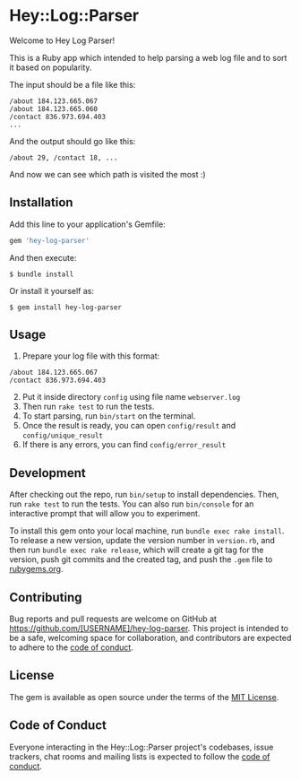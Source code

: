 # Hey::Log::Parser

Welcome to Hey Log Parser!

This is a Ruby app which intended to help parsing a web log file and to sort it based on popularity.

The input should be a file like this:
```
/about 184.123.665.067
/about 184.123.665.060
/contact 836.973.694.403
...
```

And the output should go like this:
```
/about 29, /contact 18, ...
```

And now we can see which path is visited the most :)

## Installation

Add this line to your application's Gemfile:

```ruby
gem 'hey-log-parser'
```

And then execute:

    $ bundle install

Or install it yourself as:

    $ gem install hey-log-parser

## Usage

1. Prepare your log file with this format:
```
/about 184.123.665.067
/contact 836.973.694.403
```
2. Put it inside directory `config` using file name `webserver.log`
3. Then run `rake test` to run the tests.
4. To start parsing, run `bin/start` on the terminal.
5. Once the result is ready, you can open `config/result` and `config/unique_result`
6. If there is any errors, you can find `config/error_result` 

## Development

After checking out the repo, run `bin/setup` to install dependencies. Then, run `rake test` to run the tests. You can also run `bin/console` for an interactive prompt that will allow you to experiment.

To install this gem onto your local machine, run `bundle exec rake install`. To release a new version, update the version number in `version.rb`, and then run `bundle exec rake release`, which will create a git tag for the version, push git commits and the created tag, and push the `.gem` file to [rubygems.org](https://rubygems.org).

## Contributing

Bug reports and pull requests are welcome on GitHub at https://github.com/[USERNAME]/hey-log-parser. This project is intended to be a safe, welcoming space for collaboration, and contributors are expected to adhere to the [code of conduct](https://github.com/[USERNAME]/hey-log-parser/blob/master/CODE_OF_CONDUCT.md).

## License

The gem is available as open source under the terms of the [MIT License](https://opensource.org/licenses/MIT).

## Code of Conduct

Everyone interacting in the Hey::Log::Parser project's codebases, issue trackers, chat rooms and mailing lists is expected to follow the [code of conduct](https://github.com/[USERNAME]/hey-log-parser/blob/master/CODE_OF_CONDUCT.md).
